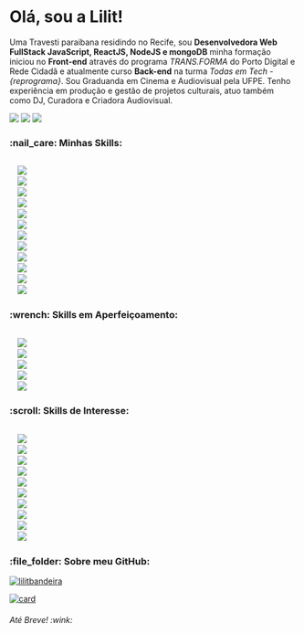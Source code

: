 <h1>Olá, sou a Lilit!</h1>

<p>Uma Travesti paraibana residindo no Recife, sou <b>Desenvolvedora Web FullStack JavaScript, ReactJS, NodeJS e mongoDB</b> minha formação iniciou no <b>Front-end</b> através do programa <i>TRANS.FORMA</i> do Porto Digital e Rede Cidadã e atualmente curso <b>Back-end</b> na turma <i>Todas em Tech - {reprograma}</i>. Sou Graduanda em Cinema e Audiovisual pela UFPE. Tenho experiência em produção e gestão de projetos culturais, atuo também como DJ, Curadora e Criadora Audiovisual.</p>

<a href="mailto:devlilitbandeira@gmail.com"><img src="https://img.shields.io/badge/Gmail-D14836?style=for-the-badge&logo=gmail&logoColor=white"/></a>
<a href="https://www.linkedin.com/in/lilitbandeira"><img src="https://img.shields.io/badge/LinkedIn-0077B5?style=for-the-badge&logo=linkedin&logoColor=white"/></a>
<a href="https://gist.github.com/lilitbandeira"><img src="https://img.shields.io/badge/Follow-100000?style=for-the-badge&logo=github&logoColor=white"/></a>

<h3>:nail_care: Minhas Skills:</h3> 

<code> 
  <img src="https://img.shields.io/badge/Markdown-000000?style=for-the-badge&logo=markdown&logoColor=white"/>
  <img src="https://img.shields.io/badge/HTML5-FF5733?style=for-the-badge&logo=html5&logoColor=white"/> 
  <img src="https://img.shields.io/badge/CSS3-3498DB?style=for-the-badge&logo=css3&logoColor=white"/> 
  <img src="https://img.shields.io/badge/Bootstrap-7D3C98?style=for-the-badge&logo=bootstrap&logoColor=white"/> 
  <img src="https://img.shields.io/badge/JavaScript-F7DF1E?style=for-the-badge&logo=javascript&logoColor=black"/>
  <img src="https://img.shields.io/badge/React-20232A?style=for-the-badge&logo=react&logoColor=61DAFB"/>
  <img src="https://img.shields.io/badge/React_Router-CA4245?style=for-the-badge&logo=react-router&logoColor=white"/>
  <img src="https://img.shields.io/badge/styled--components-DB7093?style=for-the-badge&logo=styled-components&logoColor=white" />
  <img src="https://img.shields.io/badge/Node.js-43853D?style=for-the-badge&logo=node.js&logoColor=white"/>
  <img src="https://img.shields.io/badge/Express.js-404D59?style=for-the-badge" />
  <img src="https://img.shields.io/badge/Microsoft_Excel-217346?style=for-the-badge&logo=microsoft-excel&logoColor=white"/>
  <img src="https://img.shields.io/badge/Microsoft_Azure-0089D6?style=for-the-badge&logo=microsoft-azure&logoColor=white" />
</code>

<h3> :wrench: Skills em Aperfeiçoamento:</h3>

<code>
  <img src="https://img.shields.io/badge/TypeScript-007ACC?style=for-the-badge&logo=typescript&logoColor=white" />
  <img src="https://img.shields.io/badge/Redux-593D88?style=for-the-badge&logo=redux&logoColor=white" />
  <img src="https://img.shields.io/badge/MongoDB-4EA94B?style=for-the-badge&logo=mongodb&logoColor=white" />
  <img src="https://img.shields.io/badge/MySQL-00000F?style=for-the-badge&logo=mysql&logoColor=white" />
  <img src="https://img.shields.io/badge/Sass-CC6699?style=for-the-badge&logo=sass&logoColor=white"/>
</code>

<h3> :scroll: Skills de Interesse:</h3>

<code>
  <img src="https://img.shields.io/badge/Vue.js-35495E?style=for-the-badge&logo=vue.js&logoColor=4FC08D" />
  <img src="https://img.shields.io/badge/Angular-DD0031?style=for-the-badge&logo=angular&logoColor=white"/>
  <img src="https://img.shields.io/badge/React_Native-20232A?style=for-the-badge&logo=react&logoColor=61DAFB"/>
  <img src="https://img.shields.io/badge/Flutter-02569B?style=for-the-badge&logo=flutter&logoColor=white" />
  <img src="https://img.shields.io/badge/Python-14354C?style=for-the-badge&logo=python&logoColor=white"/>
  <img src="https://img.shields.io/badge/PHP-777BB4?style=for-the-badge&logo=php&logoColor=white"/>
  <img src="https://img.shields.io/badge/Dart-0175C2?style=for-the-badge&logo=dart&logoColor=white" />
  <img src="https://img.shields.io/badge/Java-ED8B00?style=for-the-badge&logo=java&logoColor=white"/>
  <img src="https://img.shields.io/badge/C%23-239120?style=for-the-badge&logo=c-sharp&logoColor=white"/>
  <img src="https://img.shields.io/badge/jQuery-0769AD?style=for-the-badge&logo=jquery&logoColor=white"/>
</code>

<h3> :file_folder: Sobre meu GitHub:</h3>

[![lilitbandeira](https://github-readme-stats.vercel.app/api/top-langs/?username=lilitbandeira&hide=html&layout=compact&theme=tokyonight)](https://github.com/lilitbandeira/)

[![card](https://github-readme-stats.vercel.app/api?username=lilitbandeira&theme=tokyonight)](https://github.com/lilitbandeira/)

<h6>Até Breve! :wink:</h6>
